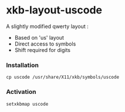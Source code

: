 # xkb-layout-uscode

A slightly modified qwerty layout :

 * Based on 'us' layout
 * Direct access to symbols
 * Shift required for digits

### Installation

    cp uscode /usr/share/X11/xkb/symbols/uscode

### Activation

    setxkbmap uscode
    
